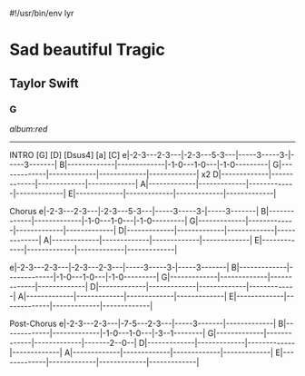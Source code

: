 #!/usr/bin/env lyr
# Sad beautiful Tragic
## Taylor Swift
### G

*album:red*

---


INTRO
   [G]             [D]     [Dsus4]   [a]             [C]
e|-2-3---2-3---|-2-3---5-3---|-----3-----3-|-----3-------|
B|-------------|-------------|-1-0---1-0---|-1-0---------|
G|-------------|-------------|-------------|-------------| x2
D|-------------|-------------|-------------|-------------|
A|-------------|-------------|-------------|-------------|
E|-------------|-------------|-------------|-------------|

Chorus
e|-2-3---2-3---|-2-3---5-3---|-----3-----3-|-----3-------|
B|-------------|-------------|-1-0---1-0---|-1-0---------|
G|-------------|-------------|-------------|-------------|
D|-------------|-------------|-------------|-------------|
A|-------------|-------------|-------------|-------------|
E|-------------|-------------|-------------|-------------|

e|-2-3---2-3---|-2-3---2-3---|-----3-----3-|-----3-------|
B|-------------|-------------|-1-0---1-0---|-1-0---------|
G|-------------|-------------|-------------|-------------|
D|-------------|-------------|-------------|-------------|
A|-------------|-------------|-------------|-------------|
E|-------------|-------------|-------------|-------------|

Post-Chorus
e|-2-3---2-3---|-7-5---2-3---|-----3-------|-------------|
B|-------------|-------------|-1-0---1-0---|-3--1--------|
G|-------------|-------------|-------------|-------2--0--|
D|-------------|-------------|-------------|-------------|
A|-------------|-------------|-------------|-------------|
E|-------------|-------------|-------------|-------------|
